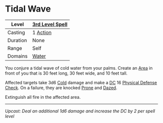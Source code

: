 # Tidal Wave

| Level    | [3rd Level Spell](3rd%20Level%20Spells.md)          |
| -------- | --------------------------------------------------- |
| Casting  | 1 [Action](../../../../Game%20Procedures/Core%20Procedures/Action.md) |
| Duration | None                                                |
| Range    | Self                                                |
| Domains  | [Water](../../Spell%20Domains/Water.md)          |

You conjure a tidal wave of cold water from your palms. Create an [Area](../../Areas%20of%20Effect/Area.md) in front of you that is 30 feet long, 30 feet wide, and 10 feet tall.

Affected targets take 3d6 [Cold](../../../../Game%20Procedures/Combat/Damage%20Types/Cold.md) damage and make a [DC](../../../../Game%20Procedures/Core%20Procedures/DC.md) 16 [Physical Defense](../../../../Player%20Characters/Derived%20Statistics/Physical%20Defense.md) [Check](../../../../Game%20Procedures/Core%20Procedures/Check.md). On a failure, they are knocked [Prone](../../../../Game%20Procedures/Conditions/Prone.md) and [Dazed](../../../../Game%20Procedures/Conditions/Dazed.md).

Extinguish all fire in the affected area.

---
*Upcast: Deal an additional 1d6 damage and increase the DC by 2 per spell level*
